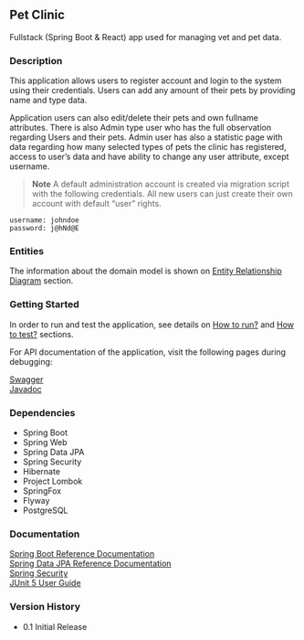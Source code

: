 ## Pet Clinic
Fullstack (Spring Boot & React) app used for managing vet and pet data. 


### Description
This application allows users to register account and login to the system using their credentials. Users can add any amount of their pets 
by providing name and type data.

Application users can also edit/delete their pets and own fullname attributes. There is also Admin type user who has the full observation regarding Users and their pets.
Admin user has also a statistic page with data regarding how many selected types of pets the clinic has registered, access to user’s data and have ability to change any user
attribute, except username.

> **Note** A default administration account is created via migration script with the following credentials. All new users can just create their own
account with default “user” rights.

```
username: johndoe
password: j@hNd@E
```


### Entities

The information about the domain model is shown on [Entity Relationship Diagram](backend/src/main/resources/docs/er_diagram.md) section.


### Getting Started

In order to run and test the application, see details on [How to run?](backend/src/main/resources/docs/how_to_run.md) and [How to test?](backend/src/main/resources/docs/how_to_test.md) sections.

For API documentation of the application, visit the following pages during debugging: <br/>

[Swagger](http://localhost:8080/swagger-ui/index.html)<br/>
[Javadoc](backend/src/main/resources/javadoc/index.html)


### Dependencies

* Spring Boot
* Spring Web
* Spring Data JPA
* Spring Security
* Hibernate
* Project Lombok
* SpringFox
* Flyway
* PostgreSQL


### Documentation
[Spring Boot Reference Documentation](https://docs.spring.io/spring-boot/docs/current/reference/htmlsingle/)<br/>
[Spring Data JPA Reference Documentation](https://docs.spring.io/spring-data/jpa/docs/current/reference/html/)<br/>
[Spring Security](https://docs.spring.io/spring-security/reference/index.html)<br/>
[JUnit 5 User Guide](https://junit.org/junit5/docs/snapshot/user-guide/)<br/>


### Version History

* 0.1 Initial Release


<br/>
<br/>